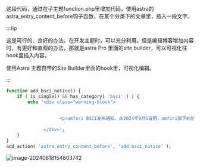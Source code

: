 这段代码，通过在子主题function.php里增加代码，使用astra的astra_entry_content_before钩子函数，在某个分类下的文章里，插入一段文字。

:::tip

这是可行的、良好的办法。在开发主题时，可以充分利用。但是编辑博客增加内容时，有更好和直观的办法，那就是astra Pro 里面的site builder，可以可视化往hook里插入内容。

使用Astra 主题自带的Site Builder里面的hook里，可视化编辑。

:::

```php
function add_bsci_notice() {
    if ( is_single() && has_category( 'bsci' ) ) {
        echo '<div class="warning-block">
                
                   
                    <p>amfori BSCI发布通知，从2024年9月1日期，amfori旗下的验厂包含BSCI、BEPI，QMI，全部改为“不通知日期”审核类型，不再有通知日期的验厂。此“不通知日期”的审核，有1个月的窗口期，审核会在这个窗口期内随机安排。</p>
              
              </div>';
    }
}
add_action( 'astra_entry_content_before', 'add_bsci_notice' );
```

![image-20240818154803742](https://docu-1319658309.cos.ap-guangzhou.myqcloud.com/image-20240818154803742.png)

